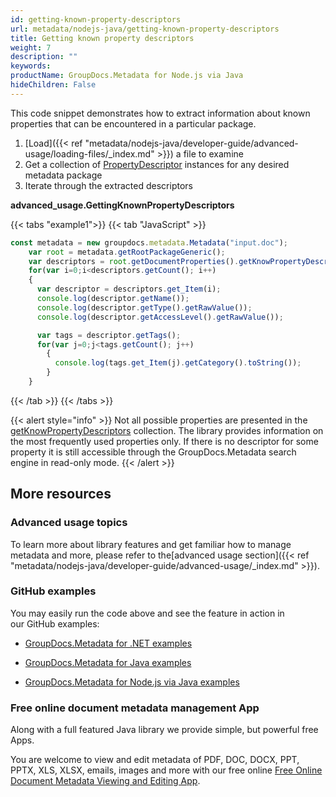```yaml
---
id: getting-known-property-descriptors
url: metadata/nodejs-java/getting-known-property-descriptors
title: Getting known property descriptors
weight: 7
description: ""
keywords: 
productName: GroupDocs.Metadata for Node.js via Java
hideChildren: False
---
```

This code snippet demonstrates how to extract information about known properties that can be encountered in a particular package.

1.  [Load]({{< ref "metadata/nodejs-java/developer-guide/advanced-usage/loading-files/_index.md" >}}) a file to examine
2.  Get a collection of [PropertyDescriptor](https://reference.groupdocs.com/metadata/nodejs-java/com.groupdocs.metadata.core/PropertyDescriptor) instances for any desired metadata package
3.  Iterate through the extracted descriptors

**advanced\_usage.GettingKnownPropertyDescriptors**

{{< tabs "example1">}}
{{< tab "JavaScript" >}}
```js
const metadata = new groupdocs.metadata.Metadata("input.doc");
    var root = metadata.getRootPackageGeneric();
    var descriptors = root.getDocumentProperties().getKnowPropertyDescriptors();
    for(var i=0;i<descriptors.getCount(); i++)
    {
      var descriptor = descriptors.get_Item(i);
      console.log(descriptor.getName());
      console.log(descriptor.getType().getRawValue());
      console.log(descriptor.getAccessLevel().getRawValue());

      var tags = descriptor.getTags();
      for(var j=0;j<tags.getCount(); j++)
        {
          console.log(tags.get_Item(j).getCategory().toString());
        }
    }
```
{{< /tab >}}
{{< /tabs >}}

{{< alert style="info" >}}
Not all possible properties are presented in the [getKnowPropertyDescriptors](https://reference.groupdocs.com/metadata/nodejs-java/com.groupdocs.metadata.core/MetadataPackage#getKnowPropertyDescriptors()) collection. The library provides information on the most frequently used properties only. If there is no descriptor for some property it is still accessible through the GroupDocs.Metadata search engine in read-only mode.
{{< /alert >}}

## More resources

### Advanced usage topics

To learn more about library features and get familiar how to manage metadata and more, please refer to the[advanced usage section]({{< ref "metadata/nodejs-java/developer-guide/advanced-usage/_index.md" >}}).

### GitHub examples

You may easily run the code above and see the feature in action in our GitHub examples:

*   [GroupDocs.Metadata for .NET examples](https://github.com/groupdocs-metadata/GroupDocs.Metadata-for-.NET)
    
*   [GroupDocs.Metadata for Java examples](https://github.com/groupdocs-metadata/GroupDocs.Metadata-for-Java)

*   [GroupDocs.Metadata for Node.js via Java examples](https://github.com/groupdocs-metadata/GroupDocs.Metadata-for-Node.js-via-Java)
    

### Free online document metadata management App

Along with a full featured Java library we provide simple, but powerful free Apps.

You are welcome to view and edit metadata of PDF, DOC, DOCX, PPT, PPTX, XLS, XLSX, emails, images and more with our free online [Free Online Document Metadata Viewing and Editing App](https://products.groupdocs.app/metadata).
